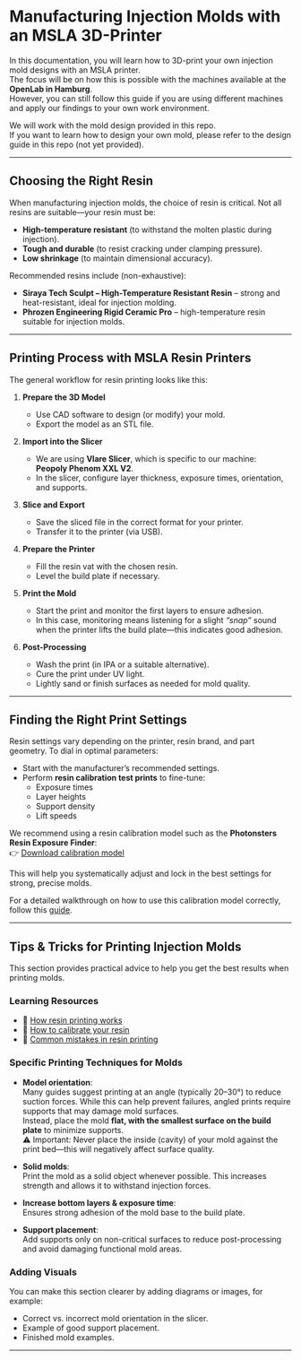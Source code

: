 # Manufacturing Injection Molds with an MSLA 3D-Printer

In this documentation, you will learn how to 3D-print your own injection mold designs with an MSLA printer.  
The focus will be on how this is possible with the machines available at the **OpenLab in Hamburg**.  
However, you can still follow this guide if you are using different machines and apply our findings to your own work environment.  

We will work with the mold design provided in this repo.  
If you want to learn how to design your own mold, please refer to the design guide in this repo (not yet provided).  

---

## Choosing the Right Resin

When manufacturing injection molds, the choice of resin is critical. Not all resins are suitable—your resin must be:

- **High-temperature resistant** (to withstand the molten plastic during injection).  
- **Tough and durable** (to resist cracking under clamping pressure).  
- **Low shrinkage** (to maintain dimensional accuracy).  

Recommended resins include (non-exhaustive):  

- **Siraya Tech Sculpt – High-Temperature Resistant Resin** – strong and heat-resistant, ideal for injection molding.  
- **Phrozen Engineering Rigid Ceramic Pro** – high-temperature resin suitable for injection molds.  

---

## Printing Process with MSLA Resin Printers

The general workflow for resin printing looks like this:

1. **Prepare the 3D Model**  
   - Use CAD software to design (or modify) your mold.  
   - Export the model as an STL file.  

2. **Import into the Slicer**  
   - We are using **Vlare Slicer**, which is specific to our machine:  
     **Peopoly Phenom XXL V2**.  
   - In the slicer, configure layer thickness, exposure times, orientation, and supports.  

3. **Slice and Export**  
   - Save the sliced file in the correct format for your printer.  
   - Transfer it to the printer (via USB).  

4. **Prepare the Printer**  
   - Fill the resin vat with the chosen resin.  
   - Level the build plate if necessary.  

5. **Print the Mold**  
   - Start the print and monitor the first layers to ensure adhesion.  
   - In this case, monitoring means listening for a slight *“snap”* sound when the printer lifts the build plate—this indicates good adhesion.  

6. **Post-Processing**  
   - Wash the print (in IPA or a suitable alternative).  
   - Cure the print under UV light.  
   - Lightly sand or finish surfaces as needed for mold quality.  

---

## Finding the Right Print Settings

Resin settings vary depending on the printer, resin brand, and part geometry. To dial in optimal parameters:

- Start with the manufacturer’s recommended settings.  
- Perform **resin calibration test prints** to fine-tune:  
  - Exposure times  
  - Layer heights  
  - Support density  
  - Lift speeds  

We recommend using a resin calibration model such as the **Photonsters Resin Exposure Finder**:  
👉 [Download calibration model](https://www.thingiverse.com/thing:6023738)  

This will help you systematically adjust and lock in the best settings for strong, precise molds.  

For a detailed walkthrough on how to use this calibration model correctly, follow this [guide](https://3dprinterly.com/how-to-calibrate-resin-3d-prints-testing-for-resin-exposure/).  

---

## Tips & Tricks for Printing Injection Molds

This section provides practical advice to help you get the best results when printing molds.

### Learning Resources
- 🎥 [How resin printing works](https://www.youtube.com/watch?v=pbYAhjASGFY&t=414s)  
- 🎥 [How to calibrate your resin](https://www.youtube.com/watch?v=yhWyQPS6qmQ)  
- 🎥 [Common mistakes in resin printing](https://www.youtube.com/watch?v=vUhc_F2-7YA&t=77s)  

### Specific Printing Techniques for Molds
- **Model orientation**:  
  Many guides suggest printing at an angle (typically 20–30°) to reduce suction forces. While this can help prevent failures, angled prints require supports that may damage mold surfaces.  
  Instead, place the mold **flat, with the smallest surface on the build plate** to minimize supports.  
  ⚠️ Important: Never place the inside (cavity) of your mold against the print bed—this will negatively affect surface quality.  

- **Solid molds**:  
  Print the mold as a solid object whenever possible. This increases strength and allows it to withstand injection forces.  

- **Increase bottom layers & exposure time**:  
  Ensures strong adhesion of the mold base to the build plate.  

- **Support placement**:  
  Add supports only on non-critical surfaces to reduce post-processing and avoid damaging functional mold areas.  

### Adding Visuals
You can make this section clearer by adding diagrams or images, for example:  
- Correct vs. incorrect mold orientation in the slicer.  
- Example of good support placement.  
- Finished mold examples.  

---
